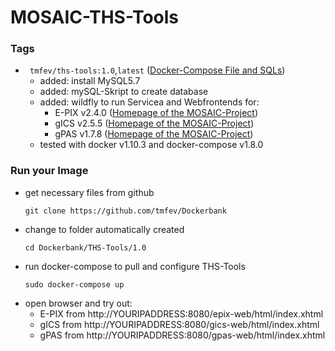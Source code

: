 # MOSAIC-THS-Tools #

### Tags
* ` tmfev/ths-tools:1.0`,`latest` ([Docker-Compose File and SQLs](https://github.com/tmfev/Dockerbank/tree/master/THS-Tools/1.0))
  - added: install MySQL5.7
  - added: mySQL-Skript to create database
  - added: wildfly to run Servicea and Webfrontends for:
    - E-PIX v2.4.0 ([Homepage of the MOSAIC-Project](https://mosaic-greifswald.de/werkzeuge-und-vorlagen/id-management-e-pix.html))
    - gICS v2.5.5 ([Homepage of the MOSAIC-Project](https://mosaic-greifswald.de/werkzeuge-und-vorlagen/einwilligungsmanagement-gics.html))
    - gPAS v1.7.8 ([Homepage of the MOSAIC-Project](https://mosaic-greifswald.de/werkzeuge-und-vorlagen/pseudonymverwaltung-gpas.html))
  - tested with docker v1.10.3 and docker-compose v1.8.0

### Run your Image
* get necessary files from github
  ```
  git clone https://github.com/tmfev/Dockerbank
  ```
* change to folder automatically created
  ```
  cd Dockerbank/THS-Tools/1.0
  ```
* run docker-compose to pull and configure THS-Tools
  ```
  sudo docker-compose up
  ```
* open browser and try out:
  - E-PIX from http://YOURIPADDRESS:8080/epix-web/html/index.xhtml
  - gICS from http://YOURIPADDRESS:8080/gics-web/html/index.xhtml
  - gPAS from http://YOURIPADDRESS:8080/gpas-web/html/index.xhtml
